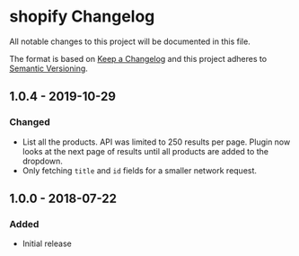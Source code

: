 # shopify Changelog

All notable changes to this project will be documented in this file.

The format is based on [Keep a Changelog](http://keepachangelog.com/) and this project adheres to [Semantic Versioning](http://semver.org/).

## 1.0.4 - 2019-10-29
### Changed
- List all the products. API was limited to 250 results per page. Plugin now looks at the next page of results until all products are added to the dropdown.
- Only fetching `title` and `id` fields for a smaller network request.

## 1.0.0 - 2018-07-22
### Added
- Initial release
